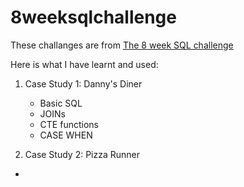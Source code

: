 # 8weeksqlchallenge
These challanges are from [The 8 week SQL challenge](https://8weeksqlchallenge.com/)

Here is what I have learnt and used:

1. Case Study 1: Danny's Diner
   - Basic SQL
   - JOINs
   - CTE functions
   - CASE WHEN

2. Case Study 2: Pizza Runner
  - 

